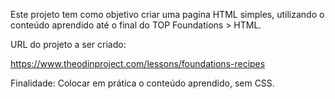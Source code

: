 Este projeto tem como objetivo criar uma pagina HTML simples, utilizando o conteúdo aprendido até o final do TOP Foundations > HTML.



URL do projeto a ser criado:

https://www.theodinproject.com/lessons/foundations-recipes

Finalidade: Colocar em prática o conteúdo aprendido, sem CSS.
